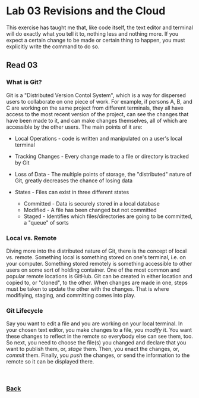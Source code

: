 # Lab 03 Revisions and the Cloud

This exercise has taught me that, like code itself, the text editor and terminal will do exactly what you tell it to, nothing less and nothing more.  If you expect a certain change to be made or certain thing to happen, you must explicitly write the command to do so.

## Read 03

### What is Git?

Git is a "Distributed Version Contol System", which is a way for dispersed users to collaborate on one piece of work.  For example, if persons A, B, and C are working on the same project from different terminals, they all have access to the most recent version of the project, can see the changes that have been made to it, and can make changes themselves, all of which are accessible by the other users.
The main points of it are:

* Local Operations - code is written and manipulated on a user's local terminal
* Tracking Changes - Every change made to a file or directory is tracked by Git
* Loss of Data - The multiple points of storage, the "distributed" nature of Git, greatly decreases the chance of losing data
* States - Files can exist in three different states

  * Committed - Data is securely stored in a local database
  * Modified - A file has been changed but not committed
  * Staged - Identifies which files/directories are going to be committed, a "queue" of sorts

### Local vs. Remote

Diving more into the distributed nature of Git, there is the concept of local vs. remote. Something local is something stored on one's terminal, i.e. on your computer.  Something stored remotely is something accessible to other users on some sort of holding container.  One of the most common and popular remote locations is GitHub. Git can be created in either location and copied to, or "cloned", to the other.  When changes are made in one, steps must be taken to update the other with the changes.  That is where modifiying, staging, and committing comes into play.

### Git Lifecycle

Say you want to edit a file and you are working on your local terminal.  In your chosen text editor, you make changes to a file, you *modify* it.  You want these changes to reflect in the remote so everybody else can see them, too. So next, you need to choose the file(s) you changed and declare that you want to publish them, or, *stage* them.  Then, you enact the changes, or, *commit* them. Finally, you *push* the changes, or send the information to the remote so it can be displayed there.

<br>

### [Back](/102/102-TOC.md)

